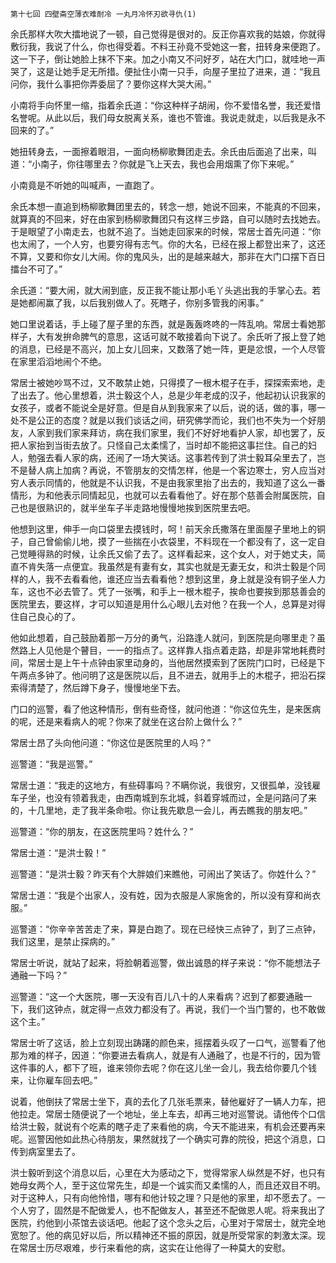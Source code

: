     第十七回 四壁斋空薄衣难耐冷 一丸月冷怀刃欲寻仇(1) 

   余氏那样大吹大擂地说了一顿，自己觉得是很对的。反正你喜欢我的姑娘，你就得敷衍我，我说了什么，你也得受着。不料王孙竟不受她这一套，扭转身来便跑了。这一下子，倒让她脸上抹不下来。加之小南又不问好歹，站在大门口，就哇地一声哭了，这是让她手足无所措。便扯住小南一只手，向屋子里拉了进来，道：“我且问你，我什么事把你弄委屈了？要你这样大哭大闹。”

   小南将手向怀里一缩，指着余氏道：“你这种样子胡闹，你不爱惜名誉，我还爱惜名誉呢。从此以后，我们母女脱离关系，谁也不管谁。我说走就走，以后我是永不回来的了。”

   她扭转身去，一面擦着眼泪，一面向杨柳歌舞团走去。余氏由后面追了出来，叫道：“小南子，你往哪里去？你就是飞上天去，我也会用烟熏了你下来呢。”

   小南竟是不听她的叫喊声，一直跑了。

   余氏本想一直追到杨柳歌舞团里去的，转念一想，她说不回来，不能真的不回来，就算真的不回来，好在由家到杨柳歌舞团只有这样三步路，自可以随时去找她去。于是眼望了小南走去，也就不追了。当她走回家来的时候，常居士首先问道：“你也太闹了，一个人穷，也要穷得有志气。你的大名，已经在报上都登出来了，这还不算，又要和你女儿大闹。你的鬼风头，出的是越来越大，那非在大门口摆下百日擂台不可了。”

   余氏道：“要大闹，就大闹到底，反正我不能让那小毛丫头逃出我的手掌心去。若是她都闹赢了我，以后我别做人了。死瞎子，你别多管我的闲事。”

   她口里说着话，手上碰了屋子里的东西，就是轰轰咚咚的一阵乱响。常居士看她那样子，大有发拚命脾气的意思，这话可就不敢接着向下说了。余氏听了报上登了她的消息，已经是不高兴，加上女儿回来，又数落了她一阵，更是忿恨，一个人尽管在家里滔滔地闹个不绝。

   常居士被她吵骂不过，又不敢禁止她，只得摸了一根木棍子在手，探探索索地，走了出去了。他心里想着，洪士毅这个人，总是少年老成的汉子，他起初认识我家的女孩子，或者不能说全是好意。但是自从到我家来了以后，说的话，做的事，哪一处不是公正的态度？就是以我们谈话之间，研究佛学而论，我们也不失为一个好朋友，人家到我们家来拜访，病在我们家里，我们不好好地看护人家，却也罢了，反把人家抬到当街去放了。只怪自己太柔懦了，当时却不能把这事拦住。自己的妇人，勉强去看人家的病，还闹了一场大笑话。这事若传到了洪士毅耳朵里去了，岂不是替人病上加病？再说，不管朋友的交情怎样，他是一个客边寒士，穷人应当对穷人表示同情的，他就是不认识我，不是由我家里抬了出去的，我知道了这么一番情形，为和他表示同情起见，也就可以去看看他了。好在那个慈善会附属医院，自己也是很熟识的，就半坐车子半走路地慢慢地挨到医院里去吧。

   他想到这里，伸手一向口袋里去摸钱时，呵！前天余氏撒落在里面屋子里地上的铜子，自己曾偷偷儿地，摸了一些揣在小衣袋里，不料现在一个都没有了，这一定自己觉睡得熟的时候，让余氏又偷了去了。这样看起来，这个女人，对于她丈夫，简直不肯失落一点便宜。我虽然是有妻有女，其实也就是无妻无女，和洪士毅是个同样的人，我不去看看他，谁还应当去看看他？想到这里，身上就是没有铜子坐人力车，这也不必去管了。凭了一张嘴，和手上一根木棍子，挨命也要挨到那慈善会的医院里去，要这样，才可以知道是用什么心眼儿去对他？在我一个人，总算是对得住自己良心的了。

   他如此想着，自己鼓励着那一万分的勇气，沿路逢人就问，到医院是向哪里走？虽然路上人见他是个瞽目，一一的指点了。这样靠人指点着走路，却是非常地耗费时间，常居士是上午十点钟由家里动身的，当他居然摸索到了医院门口时，已经是下午两点多钟了。他问明了这是医院以后，且不进去，就用手上的木棍子，把沿石探索得清楚了，然后蹲下身子，慢慢地坐下去。

   门口的巡警，看了他这种情形，倒有些奇怪，就问他道：“你这位先生，是来医病的呢，还是来看病人的呢？你来了就坐在这台阶上做什么？”

   常居士昂了头向他问道：“你这位是医院里的人吗？”

   巡警道：“我是巡警。”

   常居士道：“我走的这地方，有些碍事吗？不瞒你说，我很穷，又很孤单，没钱雇车子坐，也没有领着我走，由西南城到东北城，斜着穿城而过，全是问路问了来的，十几里地，走了我半条命啦。你让我先歇息一会儿，再去瞧我的朋友吧。”

   巡警道：“你的朋友，在这医院里吗？姓什么？”

   常居士道：“是洪士毅！”

   巡警道：“是洪士毅？昨天有个大胖娘们来瞧他，可闹出了笑话了。你姓什么？”

   常居士道：“我是个出家人，没有姓，因为衣服是人家施舍的，所以没有穿和尚衣服。”

   巡警道：“你辛辛苦苦走了来，算是白跑了。现在已经快三点钟了，到了三点钟，我们这里，是禁止探病的。”

   常居士听说，就站了起来，将脸朝着巡警，做出诚恳的样子来说：“你不能想法子通融一下吗？”

   巡警道：“这一个大医院，哪一天没有百儿八十的人来看病？迟到了都要通融一下，我们这钟点，就定得一点效力都没有了。再说，我们一个当门警的，也不敢做这个主。”

   常居士听了这话，脸上立刻现出踌躇的颜色来，摇摆着头叹了一口气，巡警看了他那为难的样子，因道：“你要进去看病人，就是有人通融了，也是不行的，因为管这件事的人，都下了班，谁来领你去呢？你在这儿坐一会儿，我去给你要几个钱来，让你雇车回去吧。”

   说着，他倒扶了常居士坐下，真的去化了几张毛票来，替他雇好了一辆人力车，把他拉走。常居士随便说了一个地址，坐上车去，却再三地对巡警说。请他传个口信给洪士毅，就说有个吃素的瞎子走了来看他的病，今天不能进来，有机会还要再来呢。巡警因他如此热心待朋友，果然就找了一个确实可靠的院役，把这个消息，口传到病室里去了。

   洪士毅听到这个消息以后，心里在大为感动之下，觉得常家人纵然是不好，也只有她母女两个人，至于这位常先生，却是一个诚实而又柔懦的人，而且还双目不明。对于这种人，只有向他怜惜，哪有和他计较之理？只是他的家里，却不愿去了。一个人穷了，固然是不配做爱人，也不配做友人，甚至还不配做恩人呢。将来我出了医院，约他到小茶馆去谈话吧。他起了这个念头之后，心里对于常居士，就完全地宽恕了。他的病见好以后，所以精神还不振的原因，就是所受常家的刺激太深。现在常居士历尽艰难，步行来看他的病，这实在让他得了一种莫大的安慰。

